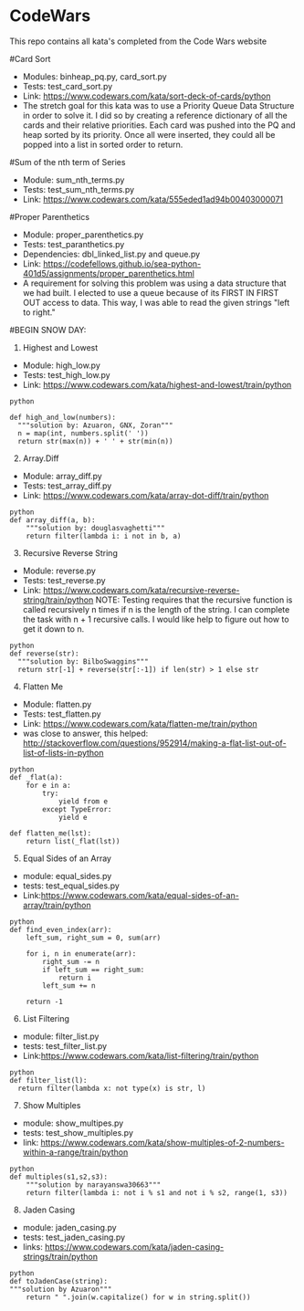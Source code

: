 # CodeWars

This repo contains all kata's completed from the Code Wars website

#Card Sort
 - Modules: binheap_pq.py, card_sort.py
 - Tests: test_card_sort.py
 - Link: https://www.codewars.com/kata/sort-deck-of-cards/python
 - The stretch goal for this kata was to use a Priority Queue Data Structure in order to solve it.  I did so by creating a reference dictionary of all the cards and their relative priorities.  Each card was pushed into the PQ and heap sorted by its priority.  Once all were inserted, they could all be popped into a list in sorted order to return.

#Sum of the nth term of Series
 - Module: sum_nth_terms.py
 - Tests: test_sum_nth_terms.py
 - Link: https://www.codewars.com/kata/555eded1ad94b00403000071

#Proper Parenthetics
 - Module: proper_parenthetics.py
 - Tests: test_paranthetics.py
 - Dependencies: dbl_linked_list.py and queue.py
 - Link: https://codefellows.github.io/sea-python-401d5/assignments/proper_parenthetics.html
 - A requirement for solving this problem was using a data structure that we had built.  I elected to use a queue because of its FIRST IN FIRST OUT access to data.  This way, I was able to read the given strings "left to right."
 

#BEGIN SNOW DAY:

1. Highest and Lowest
  - Module: high_low.py
  - Tests: test_high_low.py
  - Link: https://www.codewars.com/kata/highest-and-lowest/train/python

```
python

def high_and_low(numbers):
  """solution by: Azuaron, GNX, Zoran"""
  n = map(int, numbers.split(' '))
  return str(max(n)) + ' ' + str(min(n))
```

2. Array.Diff
  - Module: array_diff.py
  - Tests: test_array_diff.py
  - Link: https://www.codewars.com/kata/array-dot-diff/train/python

```
python
def array_diff(a, b):
    """solution by: douglasvaghetti"""
    return filter(lambda i: i not in b, a)
```

3. Recursive Reverse String
  - Module: reverse.py
  - Tests: test_reverse.py
  - Link: https://www.codewars.com/kata/recursive-reverse-string/train/python
NOTE: Testing requires that the recursive function is called recursively n times if n
is the length of the string.  I can complete the task with n + 1 recursive calls.
I would like help to figure out how to get it down to n.

```
python
def reverse(str):
  """solution by: BilboSwaggins"""
  return str[-1] + reverse(str[:-1]) if len(str) > 1 else str
```

4. Flatten Me
  - Module: flatten.py
  - Tests: test_flatten.py
  - Link: https://www.codewars.com/kata/flatten-me/train/python
  - was close to answer, this helped:
http://stackoverflow.com/questions/952914/making-a-flat-list-out-of-list-of-lists-in-python

```
python
def _flat(a):
    for e in a:
        try:
            yield from e
        except TypeError:
            yield e

def flatten_me(lst):
    return list(_flat(lst))
```

5. Equal Sides of an Array
  - module: equal_sides.py
  - tests: test_equal_sides.py
  - Link:https://www.codewars.com/kata/equal-sides-of-an-array/train/python
```
python
def find_even_index(arr):
    left_sum, right_sum = 0, sum(arr)

    for i, n in enumerate(arr):
        right_sum -= n
        if left_sum == right_sum:
            return i
        left_sum += n

    return -1
```

6. List Filtering
  - module: filter_list.py
  - tests: test_filter_list.py
  - Link:https://www.codewars.com/kata/list-filtering/train/python
```
python
def filter_list(l):
  return filter(lambda x: not type(x) is str, l)
```

7. Show Multiples
  - module: show_multipes.py
  - tests: test_show_multiples.py
  - link: https://www.codewars.com/kata/show-multiples-of-2-numbers-within-a-range/train/python
```
python
def multiples(s1,s2,s3):
    """solution by narayanswa30663"""
    return filter(lambda i: not i % s1 and not i % s2, range(1, s3))
```

8. Jaden Casing
  - module: jaden_casing.py
  - tests: test_jaden_casing.py
  - links: https://www.codewars.com/kata/jaden-casing-strings/train/python

```
python
def toJadenCase(string):        
"""solution by Azuaron"""
    return " ".join(w.capitalize() for w in string.split())
```
